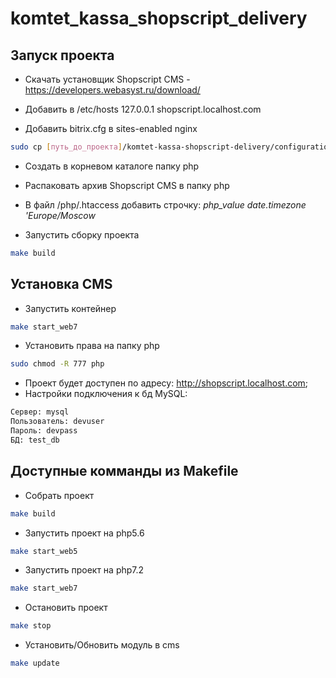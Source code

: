 # komtet_kassa_shopscript_delivery

## Запуск проекта

* Скачать установщик Shopscript CMS - https://developers.webasyst.ru/download/

* Добавить в /etc/hosts  127.0.0.1	shopscript.localhost.com
* Добавить bitrix.cfg в sites-enabled nginx
```sh
sudo cp [путь_до_проекта]/komtet-kassa-shopscript-delivery/configuration/shopscript.cfg /etc/nginx/sites-enabled
```
* Cоздать в корневом каталоге папку php
* Распаковать архив Shopscript CMS в папку php
* В файл /php/.htaccess добавить строчку: *php_value date.timezone 'Europe/Moscow*

* Запустить сборку проекта
```sh
make build
```

## Установка CMS
* Запустить контейнер
```sh
make start_web7
```
* Установить права на папку php
```sh
sudo chmod -R 777 php
```
* Проект будет доступен по адресу: http://shopscript.localhost.com;
* Настройки подключения к бд MySQL:
```sh
Сервер: mysql
Пользователь: devuser
Пароль: devpass
БД: test_db
```
## Доступные комманды из Makefile

* Собрать проект
```sh
make build
```
* Запустить проект на php5.6
```sh
make start_web5
```

* Запустить проект на php7.2
```sh
make start_web7
```

* Остановить проект
```sh
make stop
```

* Установить/Обновить модуль в cms
```sh
make update
```
